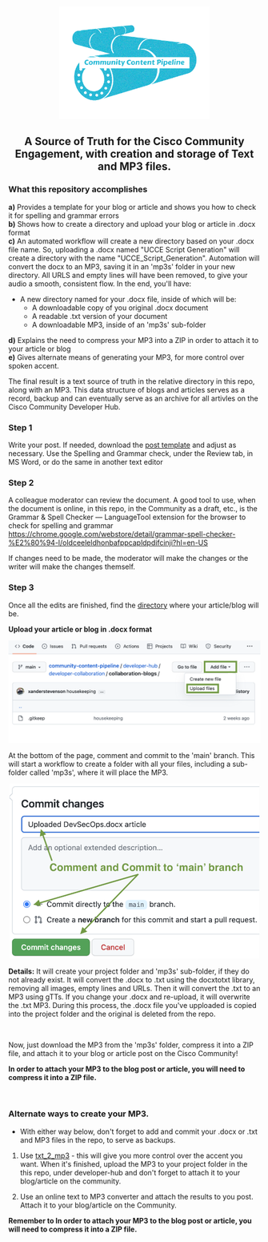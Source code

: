 <p align="center"><img src="https://github.com/xanderstevenson/community-content-pipeline/blob/main/media/community-content-pipeline-teal-transparent.png?raw=true" width=300 /></p>
<h2 align="center">A Source of Truth for  the Cisco Community Engagement, with creation and storage of Text and MP3 files.</h1>


### What this repository accomplishes

**a)** Provides a template for your blog or article and shows you how to check it for spelling and grammar errors </br>
**b)** Shows how to create a directory and upload your blog or article in .docx format </br>
**c)** An automated workflow will create a new directory based on your .docx file name. So, uploading a .docx named "UCCE Script Generation" will create a directory with the name "UCCE_Script_Generation". Automation will convert the docx to an MP3, saving it in an 'mp3s' folder in your new directory. All URLS and empty lines will have been removed, to give your audio a smooth, consistent flow. In the end, you'll have:
- A new directory named for your .docx file, inside of which will be:
  - A downloadable copy of you original .docx document
  - A readable .txt version of your document
  - A downloadable MP3, inside of an 'mp3s' sub-folder</br>

**d)** Explains the need to compress your MP3 into a ZIP in order to attach it to your article or blog </br>
**e)** Gives alternate means of generating your MP3, for more control over spoken accent. </br>

The final result is a text source of truth in the relative directory in this repo, along with an MP3. This data structure of blogs and articles serves as a record, backup and can eventually serve as an archive for all artivles on the Cisco Community Developer Hub.


### Step 1


Write your post. If needed, download the [post template](https://github.com/xanderstevenson/community-content-pipeline/blob/main/community-post-template.docx) and adjust as necessary. Use the Spelling and Grammar check, under the Review tab, in MS Word, or do the same in another text editor


### Step 2

A colleague moderator can review the document. A good tool to use, when the document is online, in this repo, in the Community as a draft, etc., is the Grammar & Spell Checker — LanguageTool extension for the browser to check for spelling and grammar
https://chrome.google.com/webstore/detail/grammar-spell-checker-%E2%80%94-l/oldceeleldhonbafppcapldpdifcinji?hl=en-US

If changes need to be made, the moderator will make the changes or the writer will make the changes themself. 


### Step 3


Once all the edits are finished, find the [directory](https://github.com/xanderstevenson/community-content-pipeline/tree/main/developer-hub) where your article/blog will be. 

**Upload your article or blog in .docx format**
<p align="center"><img src="https://github.com/xanderstevenson/community-content-pipeline/blob/main/media/create-file.png?raw=true" width=900 /></p>

At the bottom of the page, comment and commit to the 'main' branch. This will start a workflow to create a folder with all your files, including a sub-folder called 'mp3s', where it will place the MP3.

<p align="center"><img src="https://github.com/xanderstevenson/community-content-pipeline/blob/main/media/comment-commit.png?raw=true" width=500 /></p>

**Details:** It will create your project folder and 'mp3s' sub-folder, if they do not already exist. It will convert the .docx to .txt using the docxtotxt library, removing all images, empty lines and URLs. Then it will convert the .txt to an MP3 using gTTs. If you change your .docx and re-upload, it will overwrite the .txt MP3. During this process, the .docx file you've upploaded is copied into the project folder and the original is deleted from the repo.

</br>

Now, just download the MP3 from the 'mp3s' folder, compress it into a ZIP file, and attach it to your blog or article post on the Cisco Community!



**In order to attach your MP3 to the blog post or article, you will need to compress it into a ZIP file.**

</br>

### Alternate ways to create your MP3.

* With either way below, don't forget to add and commit your .docx or .txt and MP3 files in the repo, to serve as backups.


1. Use [txt_2_mp3](https://github.com/xanderstevenson/txt_2_mp3) - this will give you more control over the accent you want. When it's finished, upload the MP3 to your project folder in the this repo, under developer-hub and don't forget to attach it to your blog/article on the community.

2. Use an online text to MP3 converter and attach the results to you post. Attach it to your blog/article on the Community.


**Remember to In order to attach your MP3 to the blog post or article, you will need to compress it into a ZIP file.**


